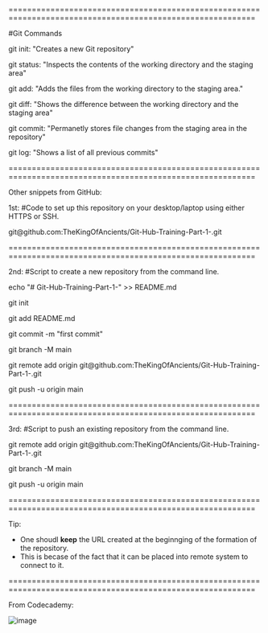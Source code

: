 
===========================================================================================================

#Git Commands

git init: "Creates a new Git repository"

git status: "Inspects the contents of the working directory and the staging area"

git add: "Adds the files from the working directory to the staging area."

git diff: "Shows the difference between the working directory and the staging area"

git commit: "Permanetly stores file changes from the staging area in the repository"

git log: "Shows a list of all previous commits"

===========================================================================================================

Other snippets from GitHub:

1st: #Code to set up this repository on your desktop/laptop using either HTTPS or SSH.

<span>git@github</span>.com:TheKingOfAncients/Git-Hub-Training-Part-1-.git


===========================================================================================================

2nd: #Script to create a new repository from the command line.

echo "# Git-Hub-Training-Part-1-" >> README.md

git init

git add README.md

git commit -m "first commit"

git branch -M main

git remote add origin <span>git@github</span>.com:TheKingOfAncients/Git-Hub-Training-Part-1-.git

git push -u origin main


===========================================================================================================

3rd: #Script to push an existing repository from the command line.

git remote add origin <span>git@github</span>.com:TheKingOfAncients/Git-Hub-Training-Part-1-.git

git branch -M main

git push -u origin main



===========================================================================================================

Tip:
- One shoudl **keep** the URL created at the beginnging of the formation of the repository.
- This is becase of the fact that it can be placed into remote system to connect to it.



===========================================================================================================




From Codecademy: 

![image](https://github.com/user-attachments/assets/8fc1d048-09bb-4ffa-9d67-e4f0bd77940f)
